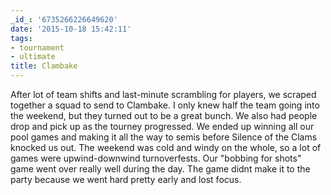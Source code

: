 ```yaml
---
_id_: '6735266226649620'
date: '2015-10-18 15:42:11'
tags:
- tournament
- ultimate
title: Clambake
---
```


After lot of team shifts and last-minute scrambling for players, we scraped together a squad to send to Clambake. I only knew half the team
going into the weekend, but they turned out to be a great bunch. We also had people drop and pick up as the tourney progressed. We ended up
winning all our pool games and making it all the way to semis before Silence of the Clams knocked us out. The weekend was cold and windy on
the whole, so a lot of games were upwind-downwind turnoverfests. Our "bobbing for shots" game went over really well during the day. The game
didnt make it to the party because we went hard pretty early and lost focus.
